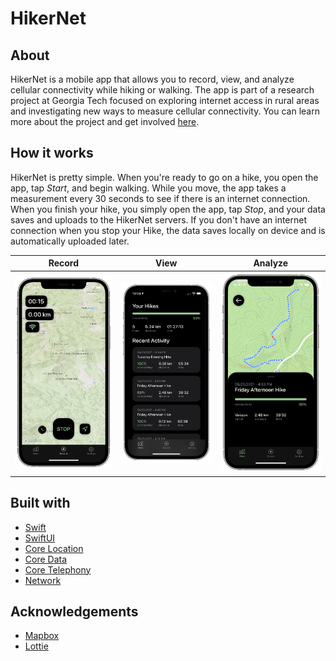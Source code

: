 # HikerNet

## About

HikerNet is a mobile app that allows you to record, view, and analyze cellular connectivity while hiking or walking. The app is part of a research project at Georgia Tech focused on exploring internet access in rural areas and investigating new ways to measure cellular connectivity. You can learn more about the project and get involved [here](https://hikernet.rnoc.gatech.edu).

## How it works

HikerNet is pretty simple. When you're ready to go on a hike, you open the app, tap *Start*, and begin walking. While you move, the app takes a measurement every 30 seconds to see if there is an internet connection. When you finish your hike, you simply open the app, tap *Stop*, and your data saves and uploads to the HikerNet servers. If you don't have an internet connection when you stop your Hike, the data saves locally on device and is automatically uploaded later.

| Record | View | Analyze |
| :---: | :---: | :---: |
| ![HikerNet Record Screenshot][record-screenshot] | ![HikerNet Hikes Screenshot][hikes-screenshot] | ![HikerNet Detail Screenshot][detail-screenshot] |

## Built with

* [Swift](https://swift.org)
* [SwiftUI](https://developer.apple.com/documentation/swiftui)
* [Core Location](https://developer.apple.com/documentation/corelocation)
* [Core Data](https://developer.apple.com/documentation/coredata)
* [Core Telephony](https://developer.apple.com/documentation/coretelephony)
* [Network](https://developer.apple.com/documentation/network)

## Acknowledgements

* [Mapbox](https://www.mapbox.com)
* [Lottie](https://airbnb.design/lottie/)

[record-screenshot]: Images/hikernet-record-ss.png
[hikes-screenshot]: Images/hikernet-hikes-ss.png
[detail-screenshot]: Images/hikernet-detail-ss.png
